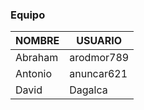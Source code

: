 ### Equipo

| NOMBRE | USUARIO |
| ------ | ------- |
| Abraham | arodmor789 |
| Antonio | anuncar621 |
| David | Dagalca |
